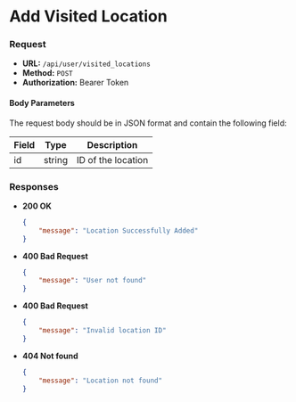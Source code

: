 # Add Visited Location

### Request

-   **URL:** `/api/user/visited_locations`
-   **Method:** `POST`
-   **Authorization:** Bearer Token

#### Body Parameters

The request body should be in JSON format and contain the following field:

| Field | Type   | Description        |
| ----- | ------ | ------------------ |
| id    | string | ID of the location |

### Responses

-   **200 OK**
    ```json
    {
        "message": "Location Successfully Added"
    }
    ```
-   **400 Bad Request**
    ```json
    {
        "message": "User not found"
    }
    ```
-   **400 Bad Request**
    ```json
    {
        "message": "Invalid location ID"
    }
    ```
-   **404 Not found**
    ```json
    {
        "message": "Location not found"
    }
    ```
